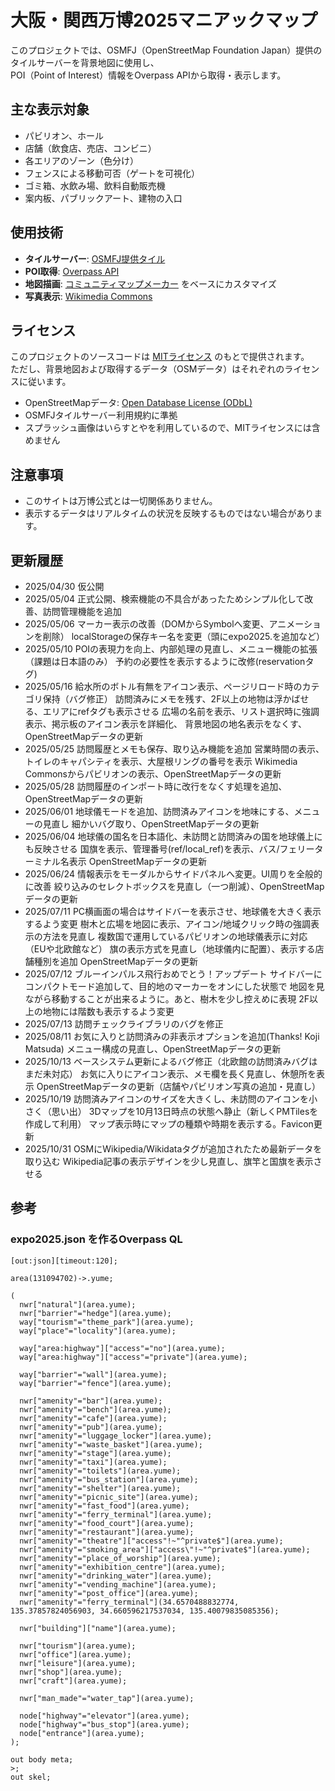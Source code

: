 # 大阪・関西万博2025マニアックマップ

このプロジェクトでは、OSMFJ（OpenStreetMap Foundation Japan）提供のタイルサーバーを背景地図に使用し、  
POI（Point of Interest）情報をOverpass APIから取得・表示します。

## 主な表示対象
- パビリオン、ホール
- 店舗（飲食店、売店、コンビニ）
- 各エリアのゾーン（色分け）
- フェンスによる移動可否（ゲートを可視化）
- ゴミ箱、水飲み場、飲料自動販売機
- 案内板、パブリックアート、建物の入口

## 使用技術
- **タイルサーバー**: [OSMFJ提供タイル](https://wiki.openstreetmap.org/wiki/Japan/OSMFJ_Tileserver)
- **POI取得**: [Overpass API](https://overpass-turbo.eu/)
- **地図描画**: [コミュニティマップメーカー](https://github.com/gsi-cyberjapan/CommunityMapMaker) をベースにカスタマイズ
- **写真表示**: [Wikimedia Commons](https://commons.wikimedia.org/)

## ライセンス
このプロジェクトのソースコードは [MITライセンス](LICENSE) のもとで提供されます。  
ただし、背景地図および取得するデータ（OSMデータ）はそれぞれのライセンスに従います。
- OpenStreetMapデータ: [Open Database License (ODbL)](https://opendatacommons.org/licenses/odbl/)
- OSMFJタイルサーバー利用規約に準拠
- スプラッシュ画像はいらすとやを利用しているので、MITライセンスには含めません

## 注意事項
- このサイトは万博公式とは一切関係ありません。
- 表示するデータはリアルタイムの状況を反映するものではない場合があります。

## 更新履歴
- 2025/04/30 仮公開
- 2025/05/04 正式公開、検索機能の不具合があったためシンプル化して改善、訪問管理機能を追加
- 2025/05/06 マーカー表示の改善（DOMからSymbolへ変更、アニメーションを削除）
             localStorageの保存キー名を変更（頭にexpo2025.を追加など）
- 2025/05/10 POIの表現力を向上、内部処理の見直し、メニュー機能の拡張（課題は日本語のみ）
             予約の必要性を表示するように改修(reservationタグ)
- 2025/05/16 給水所のボトル有無をアイコン表示、ページリロード時のカテゴリ保持（バグ修正）
             訪問済みにメモを残す、2F以上の地物は浮かばせる、エリアにrefタグも表示させる
             広場の名前を表示、リスト選択時に強調表示、掲示板のアイコン表示を詳細化、
             背景地図の地名表示をなくす、OpenStreetMapデータの更新
- 2025/05/25 訪問履歴とメモも保存、取り込み機能を追加
             営業時間の表示、トイレのキャパシティを表示、大屋根リングの番号を表示
             Wikimedia Commonsからパビリオンの表示、OpenStreetMapデータの更新
- 2025/05/28 訪問履歴のインポート時に改行をなくす処理を追加、OpenStreetMapデータの更新
- 2025/06/01 地球儀モードを追加、訪問済みアイコンを地味にする、メニューの見直し
             細かいバグ取り、OpenStreetMapデータの更新
- 2025/06/04 地球儀の国名を日本語化、未訪問と訪問済みの国を地球儀上にも反映させる
             国旗を表示、管理番号(ref/local_ref)を表示、バス/フェリーターミナル名表示
             OpenStreetMapデータの更新
- 2025/06/24 情報表示をモーダルからサイドパネルへ変更。UI周りを全般的に改善
             絞り込みのセレクトボックスを見直し（一つ削減）、OpenStreetMapデータの更新
- 2025/07/11 PC横画面の場合はサイドバーを表示させ、地球儀を大きく表示するよう変更
             樹木と広場を地図に表示、アイコン/地域クリック時の強調表示の方法を見直し
             複数国で運用しているパビリオンの地球儀表示に対応（EUや北欧館など）
             旗の表示方式を見直し（地球儀内に配置）、表示する店舗種別を追加
             OpenStreetMapデータの更新
- 2025/07/12 ブルーインパルス飛行おめでとう！アップデート
             サイドバーにコンパクトモード追加して、目的地のマーカーをオンにした状態で
             地図を見ながら移動することが出来るように。あと、樹木を少し控えめに表現
             2F以上の地物には階数も表示するよう変更
- 2025/07/13 訪問チェックライブラリのバグを修正
- 2025/08/11 お気に入りと訪問済みの非表示オプションを追加(Thanks! Koji Matsuda)
             メニュー構成の見直し、OpenStreetMapデータの更新
- 2025/10/13 ベースシステム更新によるバグ修正（北欧館の訪問済みバグはまだ未対応）
             お気に入りにアイコン表示、メモ欄を長く見直し、休憩所を表示
             OpenStreetMapデータの更新（店舗やパビリオン写真の追加・見直し）
- 2025/10/19 訪問済みアイコンのサイズを大きくし、未訪問のアイコンを小さく（思い出）
             3Dマップを10月13日時点の状態へ静止（新しくPMTilesを作成して利用）
             マップ表示時にマップの種類や時期を表示する。Favicon更新
- 2025/10/31 OSMにWikipedia/Wikidataタグが追加されたため最新データを取り込む
             Wikipedia記事の表示デザインを少し見直し、旗竿と国旗を表示させる

## 参考
### expo2025.json を作るOverpass QL

```overpass ql:expo2025
[out:json][timeout:120];

area(131094702)->.yume;

(
  nwr["natural"](area.yume);
  nwr["barrier"="hedge"](area.yume);
  way["tourism"="theme_park"](area.yume);
  way["place"="locality"](area.yume);

  way["area:highway"]["access"="no"](area.yume);
  way["area:highway"]["access"="private"](area.yume);

  way["barrier"="wall"](area.yume);
  way["barrier"="fence"](area.yume);

  nwr["amenity"="bar"](area.yume);
  nwr["amenity"="bench"](area.yume);
  nwr["amenity"="cafe"](area.yume);
  nwr["amenity"="pub"](area.yume);
  nwr["amenity"="luggage_locker"](area.yume);
  nwr["amenity"="waste_basket"](area.yume);
  nwr["amenity"="stage"](area.yume);
  nwr["amenity"="taxi"](area.yume);
  nwr["amenity"="toilets"](area.yume);
  nwr["amenity"="bus_station"](area.yume);
  nwr["amenity"="shelter"](area.yume);
  nwr["amenity"="picnic_site"](area.yume);
  nwr["amenity"="fast_food"](area.yume);
  nwr["amenity"="ferry_terminal"](area.yume);
  nwr["amenity"="food_court"](area.yume);
  nwr["amenity"="restaurant"](area.yume);
  nwr["amenity"="theatre"]["access"!~"^private$"](area.yume);
  nwr["amenity"="smoking_area"]["access\"!~"^private$"](area.yume);
  nwr["amenity"="place_of_worship"](area.yume);
  nwr["amenity"="exhibition_centre"](area.yume);
  nwr["amenity"="drinking_water"](area.yume);
  nwr["amenity"="vending_machine"](area.yume);
  nwr["amenity"="post_office"](area.yume);
  nwr["amenity"="ferry_terminal"](34.6570488832774, 135.37857824056903, 34.660596217537034, 135.40079835085356);
  
  nwr["building"]["name"](area.yume);

  nwr["tourism"](area.yume);
  nwr["office"](area.yume);
  nwr["leisure"](area.yume);
  nwr["shop"](area.yume);
  nwr["craft"](area.yume);

  nwr["man_made"="water_tap"](area.yume);

  node["highway"="elevator"](area.yume);
  node["highway"="bus_stop"](area.yume);
  node["entrance"](area.yume);
);

out body meta;
>;
out skel;
```
